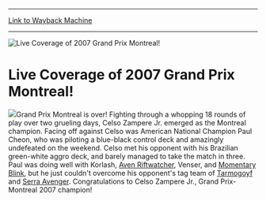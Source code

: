 
---
[Link to Wayback Machine](https://web.archive.org/web/20151205225935/http://magic.wizards.com/en/events/coverage/gpmont07)

[_metadata_:description]:- "Grand Prix Montreal is over! Fighting through a whopping 18 rounds of play over two grueling days, Celso Zampere Jr. emerged as the Montreal champion. Facing off against Celso was American National Champion Paul Cheon, who was piloting a blue-black control deck and amazingly undefeated on the weekend."
[_metadata_:generator]:- "Drupal 7 (http://drupal.org)"
[_metadata_:node]:- "563891"
[_metadata_:source]:- "div-block-system-main"
[_metadata_:title]:- "Live Coverage of 2007 Grand Prix Montreal!"
[_metadata_:wayback_capture_timestamp]:- "2015-12-05 22:59:35"
[_metadata_:wayback_raw_url]:- "https://web.archive.org/web/20151205225935id_/http://magic.wizards.com/en/events/coverage/gpmont07"
[_metadata_:wayback_url]:- "http://magic.wizards.com/en/events/coverage/gpmont07"
---







![Live Coverage of 2007 Grand Prix Montreal!](https://media.magic.wizards.com/images/banner/large_1.jpg)





Live Coverage of 2007 Grand Prix Montreal!
==========================================











![](https://media.magic.wizards.com/image_legacy_migration/sideboard/images/gpmon07/champ.jpg)Grand Prix Montreal is over! Fighting through a whopping 18 rounds of play over two grueling days, Celso Zampere Jr. emerged as the Montreal champion. Facing off against Celso was American National Champion Paul Cheon, who was piloting a blue-black control deck and amazingly undefeated on the weekend. Celso met his opponent with his Brazilian green-white aggro deck, and barely managed to take the match in three. Paul was doing well with Korlash, [Aven Riftwatcher](http://gatherer.wizards.com/Pages/Card/Details.aspx?name=Aven+Riftwatcher), Venser, and [Momentary Blink](http://gatherer.wizards.com/Pages/Card/Details.aspx?name=Momentary+Blink), but he just couldn't overcome his opponent's tag team of [Tarmogoyf](http://gatherer.wizards.com/Pages/Card/Details.aspx?name=Tarmogoyf) and [Serra Avenger](http://gatherer.wizards.com/Pages/Card/Details.aspx?name=Serra+Avenger). Congratulations to Celso Zampere Jr., Grand Prix-Montreal 2007 champion!


  

 

